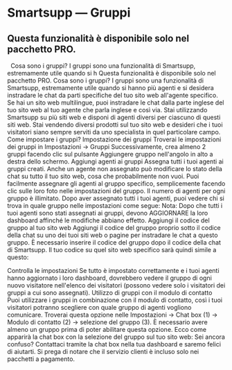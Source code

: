 # Smartsupp — Gruppi
## Questa funzionalità è disponibile solo nel pacchetto PRO.
  Cosa sono i gruppi? I gruppi sono una funzionalità di Smartsupp, estremamente utile quando si h
Questa funzionalità è disponibile solo nel pacchetto PRO.
Cosa sono i gruppi?
I gruppi sono una funzionalità di Smartsupp, estremamente utile quando si hanno più agenti e si desidera instradare le chat da parti specifiche del tuo sito web all'agente specifico.
Se hai un sito web multilingue, puoi instradare le chat dalla parte inglese del tuo sito web al tuo agente che parla inglese e così via.
Stai utilizzando Smartsupp su più siti web e disponi di agenti diversi per ciascuno di questi siti web.
Stai vendendo diversi prodotti sul tuo sito web e desideri che i tuoi visitatori siano sempre serviti da uno specialista in quel particolare campo.
Come impostare i gruppi?
Impostazione dei gruppi
Troverai le impostazioni dei gruppi in Impostazioni → Gruppi
Successivamente, crea almeno 2 gruppi facendo clic sul pulsante Aggiungere gruppo nell'angolo in alto a destra dello schermo.
Aggiungi agenti ai gruppi
Assegna tutti i tuoi agenti ai gruppi creati. Anche un agente non assegnato può modificare lo stato della chat su tutto il tuo sito web, cosa che probabilmente non vuoi. Puoi facilmente assegnare gli agenti al gruppo specifico, semplicemente facendo clic sulle loro foto nelle impostazioni del gruppo. Il numero di agenti per ogni gruppo è illimitato.
Dopo aver assegnato tutti i tuoi agenti, puoi vedere chi si trova in quale gruppo nelle impostazioni come segue:
Nota: Dopo che tutti i tuoi agenti sono stati assegnati ai gruppi, devono AGGIORNARE la loro dashboard affinché le modifiche abbiano effetto.
Aggiungi il codice del gruppo al tuo sito web
Aggiungi il codice del gruppo proprio sotto il codice della chat su uno dei tuoi siti web o pagine per instradare le chat a questo gruppo. È necessario inserire il codice del gruppo dopo il codice della chat di Smartsupp.
Il tuo codice su quel sito web specifico sarà quindi simile a questo:
<script>
var _smartsupp = _smartsupp || {};
_smartsupp.key = 'YOUR_SMARTSUPP_CHAT_CODE';
window.smartsupp||(function(d) {
  var s,c,o=smartsupp=function(){ o._.push(arguments)};o._=[];
  s=d.getElementsByTagName('script')[0];c=d.createElement('script');
  c.type='text/javascript';c.charset='utf-8';c.async=true;
  c.src='https://www.smartsuppchat.com/loader.js?';s.parentNode.insertBefore(c,s);
})(document);
</script>

<script>
smartsupp('group', 'GROUP_ID'); //group Support EN
</script>
Controlla le impostazioni
Se tutto è impostato correttamente e i tuoi agenti hanno aggiornato i loro dashboard, dovrebbero vedere il gruppo di ogni nuovo visitatore nell'elenco dei visitatori (possono vedere solo i visitatori dei gruppi a cui sono assegnati).
Utilizzo di gruppi con il modulo di contatto
Puoi utilizzare i gruppi in combinazione con il modulo di contatto, così i tuoi visitatori potranno scegliere con quale gruppo di agenti vogliono comunicare. Troverai questa opzione nelle Impostazioni → Chat box (1) → Modulo di contatto (2) → selezione del gruppo (3). È necessario avere almeno un gruppo prima di poter abilitare questa opzione.
Ecco come apparirà la chat box con la selezione del gruppo sul tuo sito web:
Sei ancora confuso? Contattaci tramite la chat box nella tua dashboard e saremo felici di aiutarti. Si prega di notare che il servizio clienti è incluso solo nei pacchetti a pagamento.

